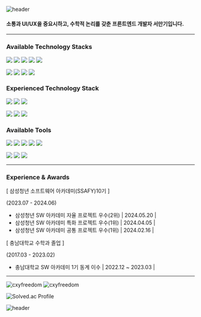 ![header](https://capsule-render.vercel.app/api?type=waving&height=170&color=gradient&customColorList=0,1&text=seom98's%20gitHub&animation=twinkling&textBg=false&fontSize=40&desc=Front-End%20Developer&descAlignY=48&fontAlignY=30&reversal=true&fontColor=ffffff)

#### 소통과 UI/UX을 중요시하고, 수학적 논리를 갖춘 프론트엔드 개발자 서만기입니다.

---
### Available Technology Stacks
<p>
   <img src="https://img.shields.io/badge/javascript-F7DF1E?style=for-the-badge&logo=javascript&logoColor=black"/>
   <img src="https://img.shields.io/badge/react.js-61DAFB?style=for-the-badge&logo=react&logoColor=black"/>
   <img src="https://img.shields.io/badge/node.js-339933?style=for-the-badge&logo=Node.js&logoColor=white"/>
   <img src="https://img.shields.io/badge/flutter-02569B?style=for-the-badge&logo=flutter&logoColor=white"/>
   <img src="https://img.shields.io/badge/dart-0175C2?style=for-the-badge&logo=dart&logoColor=white"/>
</p>
<p>
   <img src="https://img.shields.io/badge/html5-E34F26?style=for-the-badge&logo=html5&logoColor=white"/>
   <img src="https://img.shields.io/badge/css3-1572B6?style=for-the-badge&logo=css3&logoColor=white"/>
   <img src="https://img.shields.io/badge/module.css-000000?style=for-the-badge&logoColor=white"/>
   <img src="https://img.shields.io/badge/java-FC4C02?style=for-the-badge&logo=#java&logoColor=white"/>
</p>

### Experienced Technology Stack
<p>
   <img src="https://img.shields.io/badge/typescript-3178C6?style=for-the-badge&logo=typescript&logoColor=white"/>
   <img src="https://img.shields.io/badge/vue.js-4FC08D?style=for-the-badge&logo=vue.js&logoColor=white"/>
   <img src="https://img.shields.io/badge/styledcomponents-DB7093?style=for-the-badge&logo=styledcomponents&logoColor=white"/>     
</p>
<p>
   <img src="https://img.shields.io/badge/spring-6DB33F?style=for-the-badge&logo=spring&logoColor=white"/>
   <img src="https://img.shields.io/badge/springboot-1E811F?style=for-the-badge&logo=springboot&logoColor=white"/>
   <img src="https://img.shields.io/badge/mysql-4479A1?style=for-the-badge&logo=mysql&logoColor=white"/>  
</p>

### Available Tools
<p>
   <img src="https://img.shields.io/badge/git-F05032?style=for-the-badge&logo=git&logoColor=white"/>
   <img src="https://img.shields.io/badge/github-181717?style=for-the-badge&logo=github&logoColor=white"/>
   <img src="https://img.shields.io/badge/gitlab-FC6D26?style=for-the-badge&logo=gitlab&logoColor=white"/>
   <img src="https://img.shields.io/badge/jira-0052CC?style=for-the-badge&logo=jira&logoColor=white"/>
   <img src="https://img.shields.io/badge/notion-000000?style=for-the-badge&logo=notion&logoColor=white"/>
</p>
<p>
   <img src="https://img.shields.io/badge/figma-F24E1E?style=for-the-badge&logo=figma&logoColor=white"/>
   <img src="https://img.shields.io/badge/illustrator-FF9A00?style=for-the-badge&logo=adobeillustrator&logoColor=white"/>
   <img src="https://img.shields.io/badge/VSCode-007ACC?style=for-the-badge&logo=visualStudioCode&logoColor=white"/>
</p>

---

### Experience & Awards
[ 삼성청년 소프트웨어 아카데미(SSAFY)10기 ]

(2023.07 - 2024.06)

- 삼성청년 SW 아카데미 자율 프로젝트 우수(2위) | 2024.05.20 |   
- 삼성청년 SW 아카데미 특화 프로젝트 우수(1위) | 2024.04.05 |   
- 삼성청년 SW 아카데미 공통 프로젝트 우수(1위) | 2024.02.16 |   

[ 충남대학교 수학과 졸업 ]

(2017.03 - 2023.02)   

- 충남대학교 SW 아카데미 1기 동계 이수 | 2022.12 ~ 2023.03 |   

---

<p><img src="https://github-readme-stats.vercel.app/api?username=seom98&hide_title=true&hide_border=true&theme=dracula&hide_border=false&include_all_commits=false&count_private=false" alt="cxyfreedom" /> <img src="https://github-readme-stats.vercel.app/api/top-langs/?username=seom98&theme=dracula&hide_border=false&include_all_commits=false&count_private=false&layout=compact" alt="cxyfreedom" /></p>
   
![Solved.ac Profile](http://mazassumnida.wtf/api/v2/generate_badge?boj=seem98)



![header](https://capsule-render.vercel.app/api?type=waving&height=120&color=gradient&customColorList=0,1&animation=twinkling&textBg=false&fontSize=40&descAlignY=48&fontAlignY=30&reversal=true&fontColor=ffffff&section=footer)

<!--
**seom98/seom98** is a ✨ _special_ ✨ repository because its `README.md` (this file) appears on your GitHub profile.

Here are some ideas to get you started:

- 🔭 I’m currently working on ...
- 🌱 I’m currently learning ...
- 👯 I’m looking to collaborate on ...
- 🤔 I’m looking for help with ...
- 💬 Ask me about ...
- 📫 How to reach me: ...
- 😄 Pronouns: ...
- ⚡ Fun fact: ...
-->
